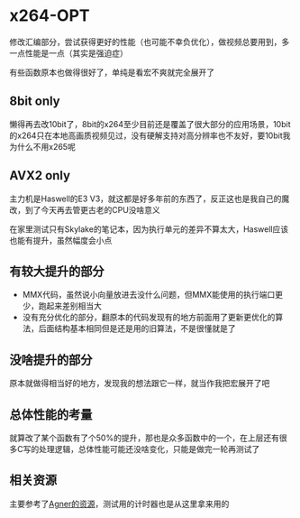 # x264-OPT

修改汇编部分，尝试获得更好的性能（也可能不幸负优化），做视频总要用到，多一点性能是一点（其实是强迫症）

有些函数原本也做得很好了，单纯是看宏不爽就完全展开了

## 8bit only

懒得再去改10bit了，8bit的x264至少目前还是覆盖了很大部分的应用场景，10bit的x264只在本地高画质视频见过，没有硬解支持对高分辨率也不友好，要10bit我为什么不用x265呢

## AVX2 only

主力机是Haswell的E3 V3，就这都是好多年前的东西了，反正这也是我自己的魔改，到了今天再去管更古老的CPU没啥意义

在家里测试只有Skylake的笔记本，因为执行单元的差异不算太大，Haswell应该也能有提升，虽然幅度会小点

## 有较大提升的部分

* MMX代码，虽然说小向量放进去没什么问题，但MMX能使用的执行端口更少，跑起来差别相当大
* 没有充分优化的部分，翻原本的代码发现有的地方前面用了更新更优化的算法，后面结构基本相同但是还是用的旧算法，不是很懂就是了

## 没啥提升的部分

原本就做得相当好的地方，发现我的想法跟它一样，就当作我把宏展开了吧

## 总体性能的考量

就算改了某个函数有了个50%的提升，那也是众多函数中的一个，在上层还有很多C写的处理逻辑，总体性能可能还没啥变化，只能是做完一轮再测试了

## 相关资源

主要参考了[Agner的资源](https://www.agner.org/optimize/)，测试用的计时器也是从这里拿来用的
